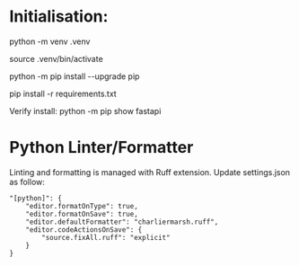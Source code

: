 # Initialisation:
python -m venv .venv

source .venv/bin/activate

python -m pip install --upgrade pip

pip install -r requirements.txt

Verify install: python -m pip show fastapi

# Python Linter/Formatter
Linting and formatting is managed with Ruff extension. Update settings.json as follow:
```
"[python]": {
    "editor.formatOnType": true,
    "editor.formatOnSave": true,
    "editor.defaultFormatter": "charliermarsh.ruff",
    "editor.codeActionsOnSave": {
        "source.fixAll.ruff": "explicit"
    }
}
```